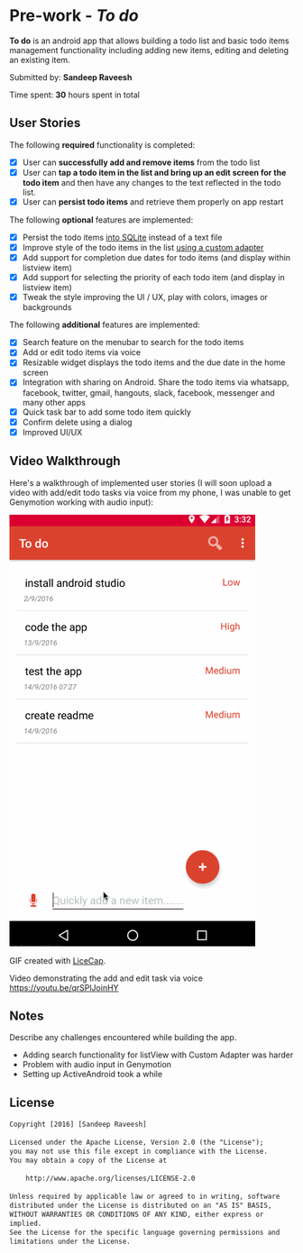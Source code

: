 # Pre-work - *To do*

**To do** is an android app that allows building a todo list and basic todo items management functionality including adding new items, editing and deleting an existing item.

Submitted by: **Sandeep Raveesh**

Time spent: **30** hours spent in total

## User Stories

The following **required** functionality is completed:

* [x] User can **successfully add and remove items** from the todo list
* [x] User can **tap a todo item in the list and bring up an edit screen for the todo item** and then have any changes to the text reflected in the todo list.
* [x] User can **persist todo items** and retrieve them properly on app restart

The following **optional** features are implemented:

* [x] Persist the todo items [into SQLite](http://guides.codepath.com/android/Persisting-Data-to-the-Device#sqlite) instead of a text file
* [x] Improve style of the todo items in the list [using a custom adapter](http://guides.codepath.com/android/Using-an-ArrayAdapter-with-ListView)
* [x] Add support for completion due dates for todo items (and display within listview item)
* [x] Add support for selecting the priority of each todo item (and display in listview item)
* [x] Tweak the style improving the UI / UX, play with colors, images or backgrounds

The following **additional** features are implemented:

* [x] Search feature on the menubar to search for the todo items
* [x] Add or edit todo items via voice
* [x] Resizable widget displays the todo items and the due date in the home screen
* [x] Integration with sharing on Android. Share the todo items via whatsapp, facebook, twitter, gmail, hangouts, slack, facebook, messenger and many other apps
* [x] Quick task bar to add some todo item quickly
* [x] Confirm delete using a dialog
* [x] Improved UI/UX

## Video Walkthrough 

Here's a walkthrough of implemented user stories (I will soon upload a video with add/edit todo tasks via voice from my phone, I was unable to get Genymotion working with audio input):

<img src='todoApp.gif' title='Video Walkthrough' width='' alt='Video Walkthrough' />

GIF created with [LiceCap](http://www.cockos.com/licecap/).

Video demonstrating the add and edit task via voice https://youtu.be/qrSPlJoinHY

## Notes

Describe any challenges encountered while building the app.

* Adding search functionality for listView with Custom Adapter was harder
* Problem with audio input in Genymotion
* Setting up ActiveAndroid took a while

## License

    Copyright [2016] [Sandeep Raveesh]

    Licensed under the Apache License, Version 2.0 (the "License");
    you may not use this file except in compliance with the License.
    You may obtain a copy of the License at

        http://www.apache.org/licenses/LICENSE-2.0

    Unless required by applicable law or agreed to in writing, software
    distributed under the License is distributed on an "AS IS" BASIS,
    WITHOUT WARRANTIES OR CONDITIONS OF ANY KIND, either express or implied.
    See the License for the specific language governing permissions and
    limitations under the License.
